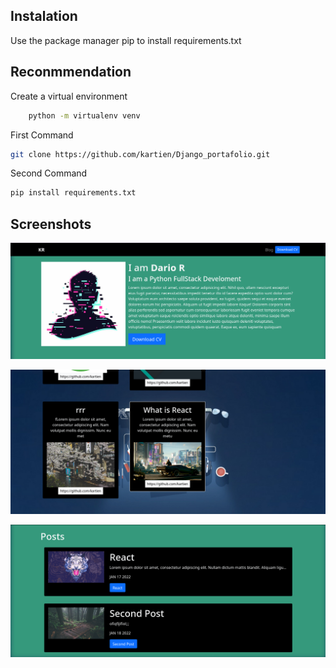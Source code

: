 ## Instalation 
Use the package manager pip to install requirements.txt

## Reconmmendation 

Create a virtual environment

```bash
    python -m virtualenv venv
```


First Command 
```bash
git clone https://github.com/kartien/Django_portafolio.git
```

Second Command
```bash 
pip install requirements.txt
```

## Screenshots
![Image](/docs/cap1.png)

![Image](/docs/cap2.png)

![Image](/docs/cap3.png)

